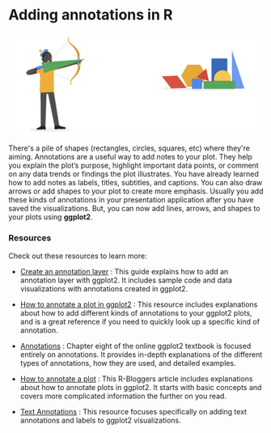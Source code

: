 # Adding annotations in R    


![alt text](https://github.com/paulohl/Data_Analysis_R_Programming/blob/main/img/Screen-Shot-31.png)


There's a pile of shapes (rectangles, circles, squares, etc) where they're aiming.
Annotations are a useful way to add notes to your plot. They help you explain the plot’s purpose, highlight important data points, or comment on any data trends or findings the plot illustrates. You have already learned how to add notes as labels, titles, subtitles, and captions. You can also draw arrows or add shapes to your plot to create more emphasis. Usually you add these kinds of annotations in your presentation application after you have saved the visualizations. But, you can now add lines, arrows, and shapes to your plots using **ggplot2**. 

### Resources    


Check out these resources to learn more:

* [Create an annotation layer](https://ggplot2.tidyverse.org/reference/annotate.html)
: This guide explains how to add an annotation layer with ggplot2. It includes sample code and data visualizations with annotations created in ggplot2. 

* [How to annotate a plot in ggplot2](https://www.r-graph-gallery.com/233-add-annotations-on-ggplot2-chart.html)
: This resource includes explanations about how to add different kinds of annotations to your ggplot2 plots, and is a great reference if you need to quickly look up a specific kind of annotation. 

* [Annotations](https://ggplot2-book.org/annotations.html)
: Chapter eight of the online ggplot2 textbook is focused entirely on annotations. It provides in-depth explanations of the different types of annotations, how they are used, and detailed examples. 

* [How to annotate a plot](https://www.r-bloggers.com/2017/02/how-to-annotate-a-plot-in-ggplot2/)
: This R-Bloggers article includes explanations about how to annotate plots in ggplot2. It starts with basic concepts and covers more complicated information the further on you read. 

* [Text Annotations](https://viz-ggplot2.rsquaredacademy.com/textann.html)
: This resource focuses specifically on adding text annotations and labels to ggplot2 visualizations.






